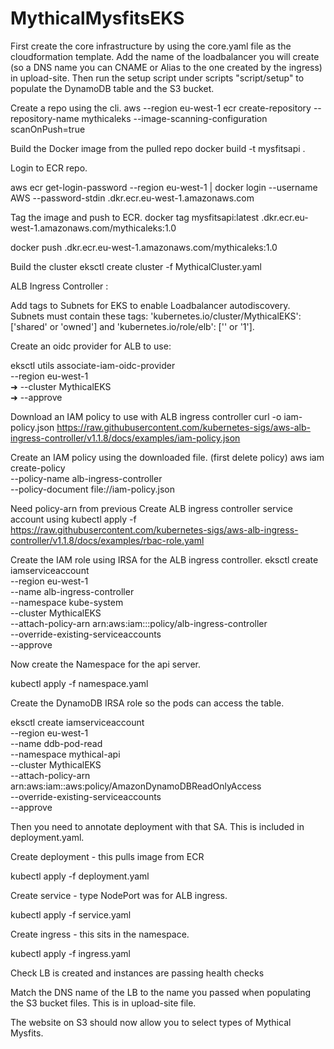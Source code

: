 # MythicalMysfitsEKS

First create the core infrastructure by using the core.yaml file as the cloudformation template.
Add the name of the loadbalancer you will create (so a DNS name you can CNAME or Alias to the one created by the ingress) in upload-site.
Then run the setup script under scripts "script/setup" to populate the DynamoDB table and the S3 bucket.

Create a repo using the cli.
aws --region eu-west-1 ecr create-repository --repository-name mythicaleks --image-scanning-configuration scanOnPush=true

Build the Docker image from the pulled repo
docker build -t mysfitsapi .

Login to ECR repo.

aws ecr get-login-password --region eu-west-1 | docker login --username AWS --password-stdin <accountnumber>.dkr.ecr.eu-west-1.amazonaws.com

Tag the image and push to ECR.
docker tag mysfitsapi:latest <accountnumber>.dkr.ecr.eu-west-1.amazonaws.com/mythicaleks:1.0

docker push <accountnumber>.dkr.ecr.eu-west-1.amazonaws.com/mythicaleks:1.0

Build the cluster
eksctl create cluster -f MythicalCluster.yaml

ALB Ingress Controller :

Add tags to Subnets for EKS to enable Loadbalancer autodiscovery.
Subnets must contain these tags: 'kubernetes.io/cluster/MythicalEKS': ['shared' or 'owned'] and 'kubernetes.io/role/elb': ['' or '1'].

Create an oidc provider for ALB to use:

eksctl utils associate-iam-oidc-provider \
--region eu-west-1 \
➜ --cluster MythicalEKS \
➜ --approve

Download an IAM policy to use with ALB ingress controller
curl -o iam-policy.json https://raw.githubusercontent.com/kubernetes-sigs/aws-alb-ingress-controller/v1.1.8/docs/examples/iam-policy.json

Create an IAM policy using the downloaded file. (first delete policy)
aws iam create-policy \
--policy-name alb-ingress-controller \
--policy-document file://iam-policy.json

Need policy-arn from previous
Create ALB ingress controller service account using
kubectl apply -f https://raw.githubusercontent.com/kubernetes-sigs/aws-alb-ingress-controller/v1.1.8/docs/examples/rbac-role.yaml


Create the IAM role using IRSA for the ALB ingress controller.
eksctl create iamserviceaccount \
--region eu-west-1 \
--name alb-ingress-controller \
--namespace kube-system \
--cluster MythicalEKS \
--attach-policy-arn arn:aws:iam::<accountnumber>:policy/alb-ingress-controller \
--override-existing-serviceaccounts \
--approve

Now create the Namespace for the api server.

kubectl apply -f namespace.yaml

Create the DynamoDB IRSA role so the pods can access the table.


eksctl create iamserviceaccount \
--region eu-west-1 \
--name ddb-pod-read \
--namespace mythical-api \
--cluster MythicalEKS \
--attach-policy-arn arn:aws:iam::aws:policy/AmazonDynamoDBReadOnlyAccess \
--override-existing-serviceaccounts \
--approve

Then you need to annotate deployment with that SA. This is included in deployment.yaml.

Create deployment - this pulls image from ECR

kubectl apply -f deployment.yaml

Create service - type NodePort was for ALB ingress.

kubectl apply -f service.yaml

Create ingress - this sits in the namespace.

kubectl apply -f ingress.yaml

Check LB is created and instances are passing health checks

Match the DNS name of the LB to the name you passed when populating the S3 bucket files.
This is in upload-site file.

The website on S3 should now allow you to select types of Mythical Mysfits.
